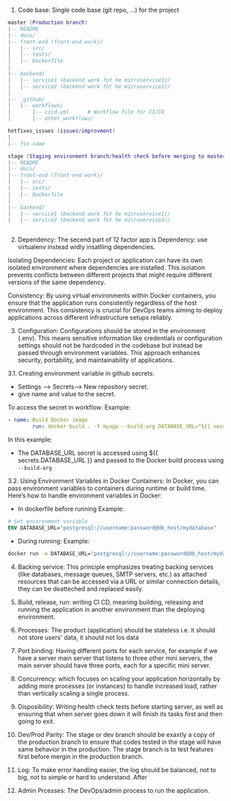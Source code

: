 1. Code base: Single code base (git repo, ...) for the project 

```lua 
master (Production branch)
|-- README
|-- docs/
|-- front-end (front-end work)/
|   |-- src/
|   |-- tests/    
|   |-- Dockerfile
|       
|-- backend/
|   |-- service1 (backend work fot he microservice1)/
|   |-- service2 (backend work fot he microservice2)/   
|
|-- .github/
|   |-- workflows/
|       |-- cicd.yml      # Workflow file for CI/CD
|       |-- other_workflows/  

hotfixes_issues (issues/improvment)
|
|-- fix-name

stage (Staging environment branch/health check before merging to master)
|-- README
|-- docs/
|-- front-end (front-end work)/
|   |-- src/
|   |-- tests/    
|   |-- Dockerfile
|       
|-- backend/
|   |-- service1 (backend work fot he microservice1)/
|   |-- service2 (backend work fot he microservice2)/   
  
```

2. Dependency: The secend part of 12 factor app is Dependency: use virtualenv instead widly insatlling dependencies.

Isolating Dependencies: Each project or application can have its own isolated environment where dependencies are installed. This isolation prevents conflicts between different projects that might require different versions of the same dependency.

Consistency: By using virtual environments within Docker containers, you ensure that the application runs consistently regardless of the host environment. This consistency is crucial for DevOps teams aiming to deploy applications across different infrastructure setups reliably.



3. Configuration: Configurations should be stored in the environment (.env). This means sensitive information like credentials or configuration settings should not be hardcoded in the codebase but instead be passed through environment variables. This approach enhances security, portability, and maintainability of applications.

3.1. Creating environment variable in github secrets:
- Settings --> Secrets--> New repository secret. 
- give name and value to the secret. 

To access the secret in workflow: 
Example: 
```yaml
- name: Build Docker image
        run: docker build . -t myapp --build-arg DATABASE_URL="${{ secrets.SecretName }}"
```

In this example:

- The DATABASE_URL secret is accessed using ${{ secrets.DATABASE_URL }} and passed to the Docker build process using `--build-arg`

3.2. Using Environment Variables in Docker Containers:
In Docker, you can pass environment variables to containers during runtime or build time. Here’s how to handle environment variables in Docker:

- In dockerfile before running
Example: 
```Dockerfile
# Set environment variable
ENV DATABASE_URL="postgresql://username:password@db_host/mydatabase"
```

- During running: 
Example:
```bash
docker run -e DATABASE_URL="postgresql://username:password@db_host/mydatabase" -p 8000:8000 myapp
``` 

4. Backing service: This principle emphasizes treating backing services (like databases, message queues, SMTP servers, etc.) as attached resources that can be accessed via a URL or similar connection details, they can be deatteched and replaced easily. 

5. Build, release, run: writing CI CD, meaning building, releasing and running the application in another environment than the deploying environment.  

6. Processes: The product (application) should be stateless i.e. it should not store users' data, it should not los data

7. Port binding: Having different ports for each service, for example if we have a server main server that listens to three other mini servers, the main server should have three ports, each for a specific mini server. 

8. Concurrency: which focuses on scaling your application horizontally by adding more processes (or instances) to handle increased load, rather than vertically scaling a single process.

9. Disposibility: Writing health check tests before starting server, as well as ensuring that when server goes down it will finish its tasks first and then going to exit. 

10. Dev/Prod Parity: The stage or dev branch should be exaxtly a copy of the production branch to ensure that codes tested in the stage will have same behavior in the production. The stage branch is to test features first before mergin in the production branch. 

11. Log: To make error handling easier, the log should be balanced, not to big, not to simple or hard to understand. After 

12. Admin Prcesses: The DevOps/admin process to run the application. 
